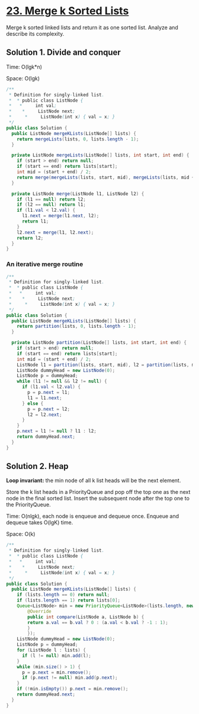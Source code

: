 # [23. Merge k Sorted Lists](https://leetcode.com/problems/merge-k-sorted-lists/)

Merge k sorted linked lists and return it as one sorted list. Analyze and describe its complexity.

## Solution 1. Divide and conquer

Time: O(lgk*n)

Space: O(lgk)

```java
/**
 * Definition for singly-linked list.
 *  * public class ListNode {
 *   *     int val;
 *    *     ListNode next;
 *     *     ListNode(int x) { val = x; }
 */
public class Solution {
  public ListNode mergeKLists(ListNode[] lists) {
    return mergeLists(lists, 0, lists.length - 1);
  }

  private ListNode mergeLists(ListNode[] lists, int start, int end) {
    if (start > end) return null;
    if (start == end) return lists[start];
    int mid = (start + end) / 2;
    return merge(mergeLists(lists, start, mid), mergeLists(lists, mid + 1, end));
  }

  private ListNode merge(ListNode l1, ListNode l2) {
    if (l1 == null) return l2;
    if (l2 == null) return l1;
    if (l1.val < l2.val) {
      l1.next = merge(l1.next, l2);
      return l1;
    } 
    l2.next = merge(l1, l2.next);
    return l2;
  }
}
```

### An iterative merge routine

```java
/**
 * Definition for singly-linked list.
 *  * public class ListNode {
 *   *     int val;
 *    *     ListNode next;
 *     *     ListNode(int x) { val = x; }
 */
public class Solution {
  public ListNode mergeKLists(ListNode[] lists) {
    return partition(lists, 0, lists.length - 1);
  }

  private ListNode partition(ListNode[] lists, int start, int end) {
    if (start > end) return null;
    if (start == end) return lists[start];
    int mid = (start + end) / 2;
    ListNode l1 = partition(lists, start, mid), l2 = partition(lists, mid + 1, end);
    ListNode dummyHead = new ListNode(0);
    ListNode p = dummyHead;
    while (l1 != null && l2 != null) {
      if (l1.val < l2.val) {
        p = p.next = l1;
        l1 = l1.next;
      } else {
        p = p.next = l2;
        l2 = l2.next;
      }
    }
    p.next = l1 != null ? l1 : l2;
    return dummyHead.next;
  }
}
```

## Solution 2. Heap

**Loop invariant:** the min node of all k list heads will be the next element.

Store the k list heads in a PriorityQueue and pop off the top one as the next node in the final sorted list. Insert the subsequent node after the top one to the PriorityQueue.

Time: O(nlgk), each node is enqueue and dequeue once. Enqueue and dequeue takes O(lgK) time.

Space: O(k)

```java
/**
 * Definition for singly-linked list.
 *  * public class ListNode {
 *   *     int val;
 *    *     ListNode next;
 *     *     ListNode(int x) { val = x; }
 */
public class Solution {
  public ListNode mergeKLists(ListNode[] lists) {
    if (lists.length == 0) return null;
    if (lists.length == 1) return lists[0];
    Queue<ListNode> min = new PriorityQueue<ListNode>(lists.length, new Comparator<ListNode>() {
        @Override
        public int compare(ListNode a, ListNode b) {
        return a.val == b.val ? 0 : (a.val < b.val ? -1 : 1);
        }
        });
    ListNode dummyHead = new ListNode(0);
    ListNode p = dummyHead;
    for (ListNode l : lists) {
      if (l != null) min.add(l);
    }
    while (min.size() > 1) {
      p = p.next = min.remove();
      if (p.next != null) min.add(p.next);
    }
    if (!min.isEmpty()) p.next = min.remove();
    return dummyHead.next;
  }
}
```
